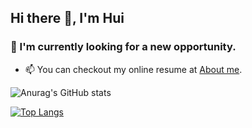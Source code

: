 ## Hi there 👋, I'm Hui

<!--
**rexmolo/rexmolo** is a ✨ _special_ ✨ repository because its `README.md` (this file) appears on your GitHub profile.

Here are some ideas to get you started:

- 🔭 I’m currently working on ...
- 🌱 I’m currently learning ...
- 👯 I’m looking to collaborate on ...
- 🤔 I’m looking for help with ...
- 💬 Ask me about ...
- 📫 How to reach me: ...
- 😄 Pronouns: ...
- ⚡ Fun fact: ...
-->

### 🔭 I'm currently looking for a new opportunity.

- 📫 You can checkout my online resume at [About me](https://rexmolo.github.io/about/).

![Anurag's GitHub stats](https://github-readme-stats.vercel.app/api?username=rexmolo&show_icons=true&theme=radical)

[![Top Langs](https://github-readme-stats.vercel.app/api/top-langs/?username=rexmolo&layout=compact)](https://github.com/rexmolo)
